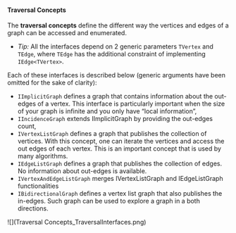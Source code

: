 #### Traversal Concepts

The **traversal concepts** define the different way the vertices and edges of a graph can be accessed and enumerated. 

* _Tip:_ All the interfaces depend on 2 generic parameters `TVertex` and `TEdge`, where `TEdge` has the additional constraint of implementing `IEdge<TVertex>`.

Each of these interfaces is described below (generic arguments have been omitted for the sake of clarity):

* `IImplicitGraph` defines a graph that contains information about the out-edges of a vertex. This interface is particularly important when the size of your graph is infinite and you only have “local information”,
* `IIncidenceGraph` extends IImplicitGraph by providing the out-edges count,
* `IVertexListGraph` defines a graph that publishes the collection of vertices. With this concept, one can iterate the vertices and access the out edges of each vertex. This is an important concept that is used by many algorithms.
* `IEdgeListGraph` defines a graph that publishes the collection of edges. No information about out-edges is available.
* `IVertexAndEdgeListGraph` merges IVertexListGraph and IEdgeListGraph functionalities
* `IBidirectionalGraph` defines a vertex list graph that also publishes the in-edges. Such graph can be used to explore a graph in a both directions.

![](Traversal Concepts_TraversalInterfaces.png)